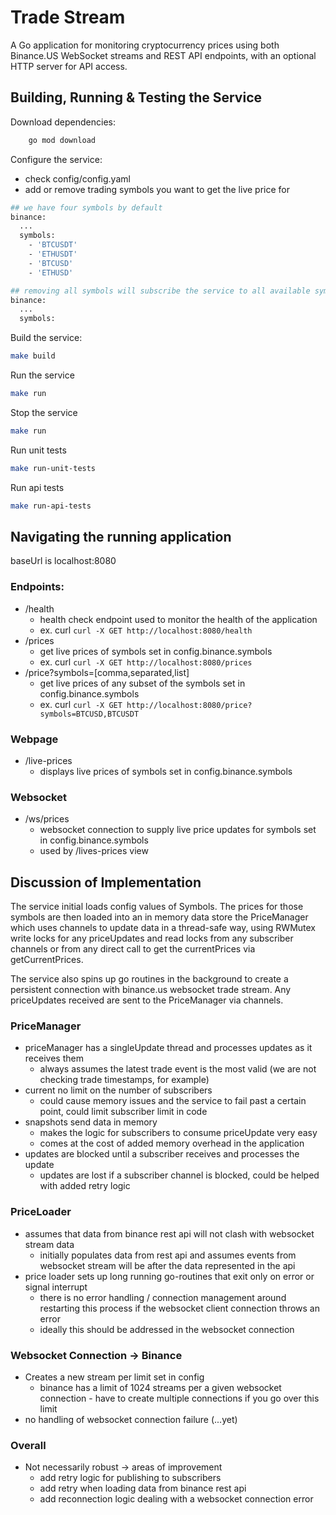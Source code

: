 # Trade Stream

A Go application for monitoring cryptocurrency prices using both Binance.US WebSocket streams and REST API endpoints, with an optional HTTP server for API access.

## Building, Running & Testing the Service

Download dependencies:

```bash
    go mod download
```

Configure the service:
 - check config/config.yaml
 - add or remove trading symbols you want to get the live price for

```bash
## we have four symbols by default
binance:
  ...
  symbols:
    - 'BTCUSDT'
    - 'ETHUSDT'
    - 'BTCUSD'
    - 'ETHUSD'
```

```bash
## removing all symbols will subscribe the service to all available symbols from binance.us
binance:
  ...
  symbols:
```

Build the service:
```bash
make build
```

Run the service
```bash
make run
```

Stop the service
```bash
make run
```

Run unit tests
```bash
make run-unit-tests
```

Run api tests
```bash
make run-api-tests
```

## Navigating the running application
baseUrl is localhost:8080
### Endpoints:
 - /health
   - health check endpoint used to monitor the health of the application
   - ex. curl `curl -X GET http://localhost:8080/health`
 - /prices
   - get live prices of symbols set in config.binance.symbols
   - ex. curl `curl -X GET http://localhost:8080/prices`
 - /price?symbols=[comma,separated,list]
   - get live prices of any subset of the symbols set in config.binance.symbols
   - ex. curl `curl -X GET http://localhost:8080/price?symbols=BTCUSD,BTCUSDT`

### Webpage
 - /live-prices
   - displays live prices of symbols set in config.binance.symbols

### Websocket
 - /ws/prices
   - websocket connection to supply live price updates for symbols set in config.binance.symbols
   - used by /lives-prices view

## Discussion of Implementation

The service initial loads config values of Symbols. The prices for those symbols are then 
loaded into an in memory data store the PriceManager which uses channels to update data in a thread-safe way,
using RWMutex write locks for any priceUpdates and read locks from any subscriber channels or from any direct
call to get the currentPrices via getCurrentPrices. 

The service also spins up go routines in the background to create a persistent connection with binance.us websocket
trade stream. Any priceUpdates received are sent to the PriceManager via channels. 

### PriceManager
 - priceManager has a singleUpdate thread and processes updates as it receives them
   - always assumes the latest trade event is the most valid (we are not checking trade timestamps, for example)
 - current no limit on the number of subscribers
   - could cause memory issues and the service to fail past a certain point, could limit subscriber limit in code
 - snapshots send data in memory
   - makes the logic for subscribers to consume priceUpdate very easy
   - comes at the cost of added memory overhead in the application
 - updates are blocked until a subscriber receives and processes the update
   - updates are lost if a subscriber channel is blocked, could be helped with added retry logic

### PriceLoader
- assumes that data from binance rest api will not clash with websocket stream data
  - initially populates data from rest api and assumes events from websocket stream will be after the data represented in the api
- price loader sets up long running go-routines that exit only on error or signal interrupt
  - there is no error handling / connection management around restarting this process if the websocket client connection throws an error
  - ideally this should be addressed in the websocket connection

### Websocket Connection -> Binance
 - Creates a new stream per limit set in config
   - binance has a limit of 1024 streams per a given websocket connection - have to create multiple connections if you go over this limit
 - no handling of websocket connection failure (...yet)

### Overall
 - Not necessarily robust -> areas of improvement
   - add retry logic for publishing to subscribers
   - add retry when loading data from binance rest api
   - add reconnection logic dealing with a websocket connection error

